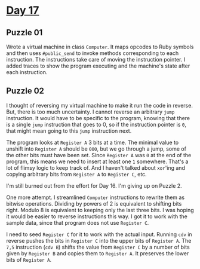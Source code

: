 # [Day 17](https://adventofcode.com/2024/day/17)

## Puzzle 01

Wrote a virtual machine in class `Computer`.  It maps opcodes to Ruby symbols
and then uses `#public_send` to invoke methods corresponding to each
instruction.  The instructions take care of moving the instruction pointer.  I
added traces to show the program executing and the machine's state after each
instruction.

## Puzzle 02

I thought of reversing my virtual machine to make it run the code in reverse.
But, there is too much uncertainty.  I cannot reverse an arbitrary `jump`
instruction.  It would have to be specific to the program, knowing that there
is a single `jump` instruction that goes to 0, so if the instruction pointer is
`0`, that might mean going to this `jump` instruction next.

The program looks at `Register A` 3 bits at a time.  The minimal value to
unshift into `Register A` should be `000`, but we go through a jump, some of the
other bits must have been set.  Since `Register A` was `0` at the end of the
program, this means we need to insert at least one `1` somewhere.  That's a lot
of flimsy logic to keep track of.  And I haven't talked about `xor`'ing and 
copying arbitrary bits from `Register A` to `Register C`, etc.

I'm still burned out from the effort for Day 16.  I'm giving up on Puzzle 2.

One more attempt.  I streamlined `Computer` instructions to rewrite them as
bitwise operations.  Dividing by powers of 2 is equivalent to shifting bits
right.  Modulo 8 is equivalent to keeping only the last three bits.  I was
hoping it would be easier to reverse instructions this way.  I got it to work
with the sample data, since that program does not use `Register C`.

I need to seed `Register C` for it to work with the actual input.  Running `cdv`
in reverse pushes the bits in `Register C` into the upper bits of `Register A`.
The `7,5` instruction (`cdv B`) shifts the value from `Register C` by a number
of bits given by `Register B` and copies them to `Register A`.  It preserves the
lower bits of `Register A`.
